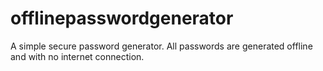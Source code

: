# offlinepasswordgenerator
A simple secure password generator. All passwords are generated offline and with no internet connection.
